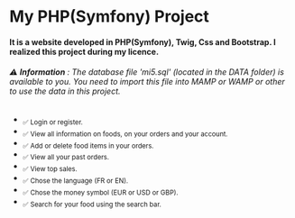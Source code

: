 # My PHP(Symfony) Project
#### It is a website developed in  PHP(Symfony), Twig, Css and Bootstrap. I realized this project during my licence.

###### :warning: **Information** : The database file 'mi5.sql' (located in the DATA folder) is available to you.  You need to import this file into MAMP or WAMP or other to use the data in this project. 

- <sub>✅ Login or register.</sub>
- <sub>✅ View all information on foods, on your orders and your account.</sub>
- <sub>✅ Add or delete food items in your orders.</sub>
- <sub>✅ View all your past orders.</sub>
- <sub>✅ View top sales.</sub>
- <sub>✅ Chose the language (FR or EN).</sub>
- <sub>✅ Chose the money symbol (EUR or USD or GBP).</sub>
- <sub>✅ Search for your food using the search bar.</sub>

